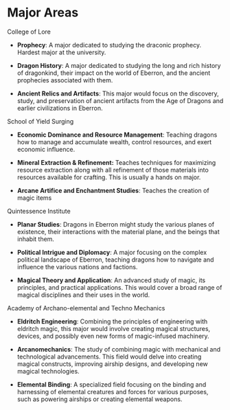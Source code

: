 # Major Areas


College of Lore

* **Prophecy**: A major dedicated to studying the draconic prophecy. Hardest major at the university.

* **Dragon History**: A major dedicated to studying the long and rich history of dragonkind, their impact on the world of Eberron, and the ancient prophecies associated with them.

* **Ancient Relics and Artifacts**: This major would focus on the discovery, study, and preservation of ancient artifacts from the Age of Dragons and earlier civilizations in Eberron.

School of Yield Surging

* **Economic Dominance and Resource Management**: Teaching dragons how to manage and accumulate wealth, control resources, and exert economic influence.

* **Mineral Extraction & Refinement:** Teaches techniques for maximizing resource extraction along with all refinement of those materials into resources available for crafting. This is usually a hands on major.

* **Arcane Artifice and Enchantment Studies**: Teaches the creation of magic items

Quintessence Institute

* **Planar Studies**: Dragons in Eberron might study the various planes of existence, their interactions with the material plane, and the beings that inhabit them.

* **Political Intrigue and Diplomacy**: A major focusing on the complex political landscape of Eberron, teaching dragons how to navigate and influence the various nations and factions.

* **Magical Theory and Application**: An advanced study of magic, its principles, and practical applications. This would cover a broad range of magical disciplines and their uses in the world.

Academy of Archano-elemental and Techno Mechanics

* **Eldritch Engineering**: Combining the principles of engineering with eldritch magic, this major would involve creating magical structures, devices, and possibly even new forms of magic-infused machinery.

* **Arcanomechanics**: The study of combining magic with mechanical and technological advancements. This field would delve into creating magical constructs, improving airship designs, and developing new magical technologies.

* **Elemental Binding**: A specialized field focusing on the binding and harnessing of elemental creatures and forces for various purposes, such as powering airships or creating elemental weapons.
